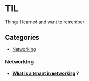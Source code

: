 # TIL

Things I learned and want to remember

## Catégories

- [Networking](https://github.com/willfynch/til#networking)


### <a name="networking"></a>Networking

- #### [What is a tenant in networking](https://github.com/willfynch/til/blob/master/networking/what-is-a-tenant.md) ?

